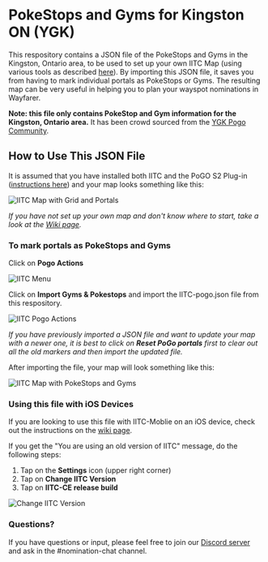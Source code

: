 # PokeStops and Gyms for Kingston ON (YGK)
This respository contains a JSON file of the PokeStops and Gyms in the Kingston, Ontario area, to be used to set up your own IITC Map (using various tools as described [here](https://gitlab.com/AlfonsoML/pogo-s2/-/wikis/How-to-add-new-PoI-to-your-city)). By importing this JSON file, it saves you from having to mark individual portals as PokeStops or Gyms. The resulting map can be very useful in helping you to plan your wayspot nominations in Wayfarer.

**Note: this file only contains PokeStop and Gym information for the Kingston, Ontario area.** It has been crowd sourced from the [YGK Pogo Community](https://ygkpogo.ca).

## How to Use This JSON File
It is assumed that you have installed both IITC and the PoGO S2 Plug-in ([instructions here](https://gitlab.com/AlfonsoML/pogo-s2/#install)) and your map looks something like this:

![IITC Map with Grid and Portals](https://i.imgur.com/v91FtLC.png)

*If you have not set up your own map and don't know where to start, take a look at the [Wiki page](https://github.com/typographynerd/ygk-iitc-map/wiki).*

### To mark portals as PokeStops and Gyms
Click on **Pogo Actions**

![IITC Menu](https://i.imgur.com/RR6uRNx.png)

Click on **Import Gyms & Pokestops** and import the IITC-pogo.json file from this respository.

![IITC Pogo Actions](https://i.imgur.com/PPNvhpr.png)

*If you have previously imported a JSON file and want to update your map with a newer one, it is best to click on **Reset PoGo portals** first to clear out all the old markers and then import the updated file.*

After importing the file, your map will look something like this:

![IITC Map with PokeStops and Gyms](https://i.imgur.com/iBxUysJ.png)

### Using this file with iOS Devices
If you are looking to use this file with IITC-Moblie on an iOS device, check out the instructions on the [wiki page](https://github.com/typographynerd/ygk-iitc-map/wiki/1.1-Using-this-JSON-file-on-iOS-devices).

If you get the "You are using an old version of IITC" message, do the following steps:
1. Tap on the **Settings** icon (upper right corner)
2. Tap on **Change IITC Version**
3. Tap on **IITC-CE release build**

![Change IITC Version](https://i.imgur.com/QILKu52.jpg)

### Questions?
If you have questions or input, please feel free to join our [Discord server](https://ygkpogo.ca/discord) and ask in the #nomination-chat channel.
